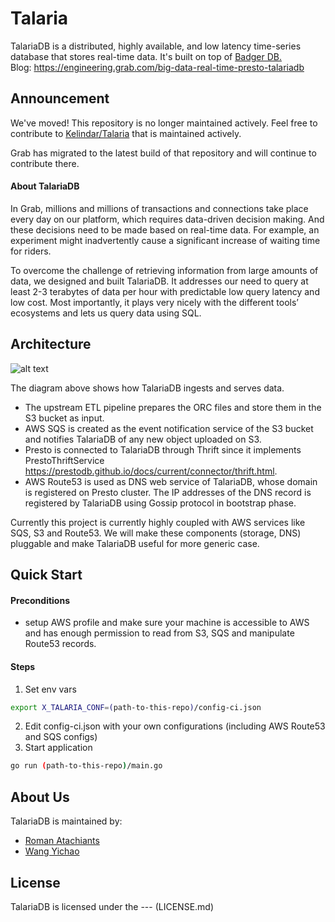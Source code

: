 # Talaria

TalariaDB is a distributed, highly available, and low latency time-series database that stores real-time data. It's built on top of [Badger DB.](https://github.com/dgraph-io/badger)  
Blog: https://engineering.grab.com/big-data-real-time-presto-talariadb

## Announcement

We've moved! This repository is no longer maintained actively. Feel free to contribute to [Kelindar/Talaria](https://github.com/kelindar/talaria) that is maintained actively.

Grab has migrated to the latest build of that repository and will continue to contribute there.

#### About TalariaDB
In Grab, millions and millions of transactions and connections take place every day on our platform, which requires data-driven decision making. And these decisions need to be made based on real-time data. For example, an experiment might inadvertently cause a significant increase of waiting time for riders.
  
To overcome the challenge of retrieving information from large amounts of data, we designed and built 
TalariaDB. It addresses our need to query at least 2-3 terabytes of data per hour with predictable low query latency and low cost. Most importantly, it plays very nicely with the different tools’ ecosystems and lets us query data using SQL.

## Architecture
![alt text](https://github.com/grab/talaria/raw/master/architecture.png)

The diagram above shows how TalariaDB ingests and serves data.
* The upstream ETL pipeline prepares the ORC files and store them in the S3 bucket as input.
* AWS SQS is created as the event notification service of the S3 bucket and notifies TalariaDB of any new object uploaded on S3.
* Presto is connected to TalariaDB through Thrift since it implements PrestoThriftService https://prestodb.github.io/docs/current/connector/thrift.html.
* AWS Route53 is used as DNS web service of TalariaDB, whose domain is registered on Presto cluster. The IP addresses of the DNS record is registered by TalariaDB using Gossip protocol in bootstrap phase.

Currently this project is currently highly coupled with AWS services like SQS, S3 and Route53. We will make these components (storage, DNS) pluggable and make TalariaDB useful for more generic case.  


## Quick Start
#### Preconditions
* setup AWS profile and make sure your machine is accessible to AWS and has enough permission to read from S3, SQS and manipulate Route53 records.

#### Steps
1. Set env vars
``` bash
export X_TALARIA_CONF=(path-to-this-repo)/config-ci.json
```
2. Edit config-ci.json with your own configurations (including AWS Route53 and SQS configs)
3. Start application
``` bash
go run (path-to-this-repo)/main.go
```

## About Us
TalariaDB is maintained by:
* [Roman Atachiants](https://www.linkedin.com/in/atachiants/)
* [Wang Yichao](https://www.linkedin.com/in/wangyichao/)

## License

TalariaDB is licensed under the --- (LICENSE.md)
